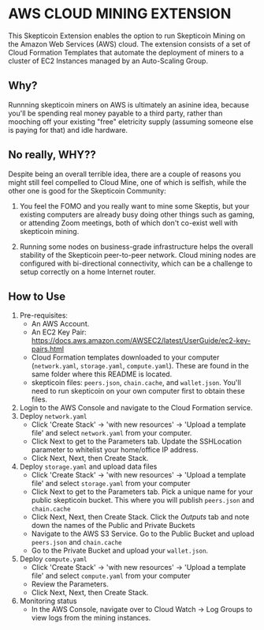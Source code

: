 AWS CLOUD MINING EXTENSION
==========================

This Skepticoin Extension enables the option to run Skepticoin Mining on the Amazon Web Services (AWS) cloud. The extension consists of a set of Cloud Formation Templates that automate the deployment of miners to a cluster of EC2 Instances managed by an Auto-Scaling Group.

## Why?

Runnning skepticoin miners on AWS is ultimately an asinine idea, because you'll be spending real money payable to a third party, rather than mooching off your existing "free" eletricity supply (assuming someone else is paying for that) and idle hardware.

## No really, WHY??

Despite being an overall terrible idea, there are a couple of reasons you might still feel compelled to Cloud Mine, one of which is selfish, while the other one is good for the Skepticoin Community:

1. You feel the FOMO and you really want to mine some Skeptis, but your existing computers are already busy doing other things such as gaming, or attending Zoom meetings, both of which don't co-exist well with skepticoin mining.

2. Running some nodes on business-grade infrastructure helps the overall stability of the Skepticoin peer-to-peer network. Cloud mining nodes are configured with bi-directional connectivity, which can be a challenge to setup correctly on a home Internet router.

## How to Use

1. Pre-requisites: 
    - An AWS Account.
    - An EC2 Key Pair: https://docs.aws.amazon.com/AWSEC2/latest/UserGuide/ec2-key-pairs.html
    - Cloud Formation templates downloaded to your computer (`network.yaml`, `storage.yaml`, `compute.yaml`). These are found in the same folder where this README is located.
    - skepticoin files: `peers.json`, `chain.cache`, and `wallet.json`. You'll need to run skepticoin on your own computer first to obtain these files.
2. Login to the AWS Console and navigate to the Cloud Formation service.
3. Deploy `network.yaml`
    - Click 'Create Stack' -> 'with new resources' -> 'Upload a template file' and select `network.yaml` from your computer.
    - Click Next to get to the Parameters tab. Update the SSHLocation parameter to whitelist your home/office IP address. 
    - Click Next, Next, then Create Stack.
4. Deploy `storage.yaml` and upload data files
    - Click 'Create Stack' -> 'with new resources' -> 'Upload a template file' and select `storage.yaml` from your computer
    - Click Next to get to the Parameters tab. Pick a unique name for your public skepticoin bucket. This where you will publish `peers.json` and `chain.cache`
    - Click Next, Next, then Create Stack. Click the *Outputs* tab and note down the names of the Public and Private Buckets
    - Navigate to the AWS S3 Service. Go to the Public Bucket and upload `peers.json` and `chain.cache`
    - Go to the Private Bucket and upload your `wallet.json`.
5. Deploy `compute.yaml`
    - Click 'Create Stack' -> 'with new resources' -> 'Upload a template file' and select `compute.yaml` from your computer
    - Review the Parameters.
    - Click Next, Next, then Create Stack.
6. Monitoring status
    -  In the AWS Console, navigate over to Cloud Watch -> Log Groups to view logs from the mining instances.